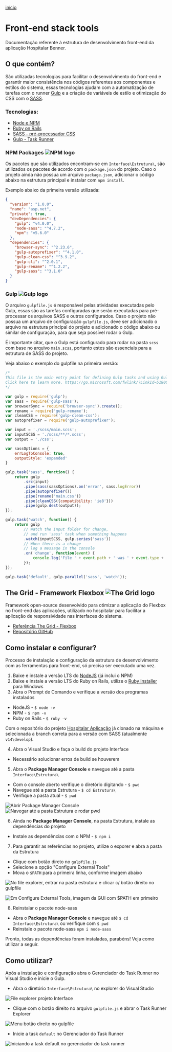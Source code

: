 [início](https://github.com/uxluissilva/ux-docs)

# Front-end stack tools

Documentação referente à estrutura de desenvolvimento front-end da aplicação Hospitalar Benner. 


## O que contém?
São utilizadas tecnologias para facilitar o desenvolvimento do front-end e garantir maior consistência nos códigos referentes aos componentes e estilos do sistema, essas tecnologias ajudam com a automatização de tarefas com o runner [Gulp](https://gulpjs.com/) e a criação de variáveis de estilo e otimização do CSS com o [SASS](https://sass-lang.com/).

### Tecnologias:

- [Node e NPM](https://nodejs.org/en/)
- [Ruby on Rails](https://rubyinstaller.org/)
- [SASS - pré-processador CSS](https://sass-lang.com/)
- [Gulp - Task Runner](https://gulpjs.com/)


### NPM Packages ![NPM logo](https://github.com/uxluissilva/ux-docs/blob/master/img/npm.png)

Os pacotes que são utilizados encontram-se em `Interface\Estrutura\`, são utilizados os pacotes de acordo com o `package.json` do projeto. Caso o projeto ainda não possua um arquivo `package.json`, adicionar o código abaixo na estrutura principal e instalar com `npm install`.

Exemplo abaixo da primeira versão utilizada:
```json
{
  "version": "1.0.0",
  "name": "asp.net",
  "private": true,
  "devDependencies": {
    "gulp": "v4.0.0",
    "node-sass": "^4.7.2",
    "npm": "v5.6.0"
  },
  "dependencies": {
    "browser-sync": "^2.23.6",
    "gulp-autoprefixer": "^4.1.0",
    "gulp-clean-css": "^3.9.2",
    "gulp-cli": "^2.0.1",
    "gulp-rename": "^1.2.2",
    "gulp-sass": "^3.1.0"
  }
}
```


### Gulp ![Gulp logo](https://github.com/uxluissilva/ux-docs/blob/master/img/gulp.png)

O arquivo `gulpfile.js` é responsável pelas atividades executadas pelo Gulp, essas são as tarefas configuradas que serão executadas para pré-processar os arquivos SASS e outros configurados. Caso o projeto não possua um arquivo de configuração `gulpfile.js`, deve ser adicionado o arquivo na estrutura principal do projeto e adicionado o código abaixo ou similar de configuração, para que seja possível rodar o Gulp.

É importante citar, que o Gulp está configurado para rodar na pasta `scss` com base no arquivo `main.scss`, portanto estes são essenciais para a estrutura de SASS do projeto.

Veja abaixo o exemplo do gulpfile na primeira versão:
```javascript
/*
This file is the main entry point for defining Gulp tasks and using Gulp plugins.
Click here to learn more. https://go.microsoft.com/fwlink/?LinkId=518007
*/

var gulp = require('gulp');
var sass = require('gulp-sass');
var browserSync = require('browser-sync').create();
var rename = require('gulp-rename');
var cleanCSS = require('gulp-clean-css');
var autoprefixer = require('gulp-autoprefixer');

var input = './scss/main.scss';
var inputSCSS = './scss/**/*.scss';
var output = './css';

var sassOptions = {
    errLogToConsole: true,
    outputStyle: 'expanded'
}

gulp.task('sass', function() {
    return gulp
        .src(input)
        .pipe(sass(sassOptions).on('error', sass.logError))
        .pipe(autoprefixer())
        .pipe(rename('main.css'))
        .pipe(cleanCSS({compatibility: 'ie8'}))
        .pipe(gulp.dest(output));
});

gulp.task('watch', function() {
    return gulp
        // Watch the input folder for change,
        // and run 'sass' task when something happens
        .watch(inputSCSS, gulp.series('sass'))
        // When there is a change
        // log a message in the console
        .on('change', function(event) {
            console.log('File ' + event.path + ' was ' + event.type + ', running tasks...');
        });
});

gulp.task('default', gulp.parallel('sass', 'watch'));
```

## The Grid - Framework Flexbox ![The Grid logo](https://github.com/uxluissilva/ux-docs/blob/master/img/the-grid.png)

Framework open-source desenvolvido para otimizar a aplicação do Flexbox no front-end das aplicações, utilizado no hospitalar para facilitar a aplicação de responsividade nas interfaces do sistema.

- [Referência The Grid - Flexbox](http://quinalha.me/the-grid/)
- [Repositório GitHub](https://github.com/gustavoquinalha/the-grid)




## Como instalar e configurar?
Processo de instalação e configuração da estrutura de desenvolvimento com as ferramentas para front-end, só precisa ser executado uma vez.

1. Baixe e instale a versão LTS do [NodeJS](https://nodejs.org/en/) (já inclui o NPM)
2. Baixe e instale a versão LTS do Ruby on Rails, utilize o [Ruby Installer](https://rubyinstaller.org/) para Windows
3. Abra o Prompt de Comando e verifique a versão dos programas instalados

  - NodeJS - `$ node -v`
  - NPM - `$ npm -v`
  - Ruby on Rails - `$ ruby -v`

Com o repositório do projeto [Hospitalar Aplicação](https://github.com/bennersaude/Hospitalar_Aplicacao) já clonado na máquina e selecionada a branch correta para a versão com SASS (atualmente `v14\develop`).

4. Abra o Visual Studio e faça o build do projeto Interface 
  - Necessário solucionar erros de build se houverem
5. Abra o **Package Manager Console** e navegue até a pasta `Interface\Estrutura\`
  - Com o console aberto verifique o diretório digitando - `$ pwd`
  - Navegue até a pasta Estrutura - `$ cd Estrutura\`
  - Verifique a pasta atual - `$ pwd`

![Abrir Package Manager Console](https://github.com/uxluissilva/ux-docs/blob/master/img/open-pmc.png)
![Navegar até a pasta Estrutura e rodar pwd](https://github.com/uxluissilva/ux-docs/blob/master/img/pwd-console.png)

6. Ainda no **Package Manager Console**, na pasta Estrutura, instale as dependências do projeto
  - Instale as dependências com o NPM - `$ npm i`

7. Para garantir as referências no projeto, utilize o exporer e abra a pasta da Estrutura
  - Clique com botão direto no `gulpfile.js`
  - Selecione a opção "Configure External Tools"
  - Mova o `$PATH` para a primeira linha, conforme imagem abaixo

![No file explorer, entrar na pasta estrutura e clicar c/ botão direito no gulpfile](https://github.com/uxluissilva/ux-docs/blob/master/img/open-cet.png)

![Em Configure External Tools, imagem da GUI com $PATH em primeiro](https://github.com/uxluissilva/ux-docs/blob/master/img/garantir-refs.png)

8. Reinstalar o pacote node-sass
  - Abra o **Package Manager Console** e navegue até `$ cd Interface\Estrutura\` ou verifique  com `$ pwd`
  - Reinstale o pacote node-sass `npm i node-sass`

Pronto, todas as dependências foram instaladas, parabéns! Veja como utilizar a seguir.


## Como utilizar?
Após a instalação e configuração abra o Gerenciador do Task Runner no Visual Studio e inicie o Gulp.
- Abra o diretório `Interface\Estrutura\` no explorer do Visual Studio 

![File explorer projeto Interface](https://github.com/uxluissilva/ux-docs/blob/master/img/explorer.png)

- Clique com o botão direito no arquivo `gulpfile.js` e abrar o Task Runner Explorer

![Menu botão direito no gulpfile](https://github.com/uxluissilva/ux-docs/blob/master/img/task-runner.png)

- Inicie a task `default` no Gerenciador do Task Runner

![Iniciando a task default no gerenciador do task runner](https://github.com/uxluissilva/ux-docs/blob/master/img/gulp-default.png)
